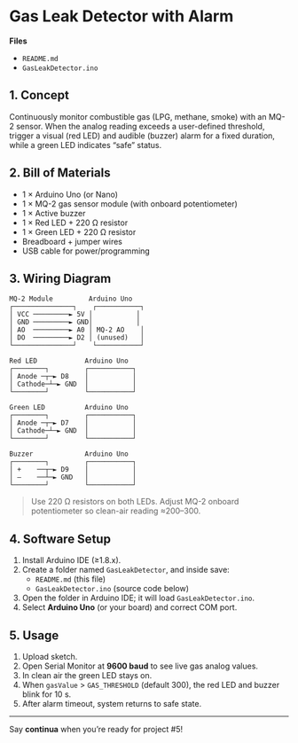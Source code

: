 # Gas Leak Detector with Alarm

**Files**  
- `README.md`  
- `GasLeakDetector.ino`

## 1. Concept  
Continuously monitor combustible gas (LPG, methane, smoke) with an MQ-2 sensor. When the analog reading exceeds a user-defined threshold, trigger a visual (red LED) and audible (buzzer) alarm for a fixed duration, while a green LED indicates “safe” status.

## 2. Bill of Materials  
- 1 × Arduino Uno (or Nano)  
- 1 × MQ-2 gas sensor module (with onboard potentiometer)  
- 1 × Active buzzer  
- 1 × Red LED + 220 Ω resistor  
- 1 × Green LED + 220 Ω resistor  
- Breadboard + jumper wires  
- USB cable for power/programming  

## 3. Wiring Diagram

    MQ-2 Module         Arduino Uno
    ┌───────────────┐    ┌───────────┐
    │ VCC ─────────► 5V │           │
    │ GND ─────────► GND│           │
    │ AO  ─────────► A0 │ MQ-2 AO    │
    │ DO  ─────────► D2 │ (unused)   │
    └───────────────┘    └───────────┘

    Red LED            Arduino Uno
    ┌────────┐         ┌───────────┐
    │ Anode ─┬─► D8    │           │
    │ Cathode─┴─► GND  │           │
    └────────┘         └───────────┘

    Green LED          Arduino Uno
    ┌────────┐         ┌───────────┐
    │ Anode ─┬─► D7    │           │
    │ Cathode─┴─► GND  │           │
    └────────┘         └───────────┘

    Buzzer             Arduino Uno
    ┌────────┐         ┌───────────┐
    │ +    ──┬─► D9    │           │
    │ –    ──┴─► GND   │           │
    └────────┘         └───────────┘

> Use 220 Ω resistors on both LEDs. Adjust MQ-2 onboard potentiometer so clean-air reading ≈200–300.

## 4. Software Setup  
1. Install Arduino IDE (≥1.8.x).  
2. Create a folder named `GasLeakDetector`, and inside save:  
   - `README.md` (this file)  
   - `GasLeakDetector.ino` (source code below)  
3. Open the folder in Arduino IDE; it will load `GasLeakDetector.ino`.  
4. Select **Arduino Uno** (or your board) and correct COM port.  

## 5. Usage  
1. Upload sketch.  
2. Open Serial Monitor at **9600 baud** to see live gas analog values.  
3. In clean air the green LED stays on.  
4. When `gasValue` > `GAS_THRESHOLD` (default 300), the red LED and buzzer blink for 10 s.  
5. After alarm timeout, system returns to safe state.

---

Say **continua** when you’re ready for project #5!  
